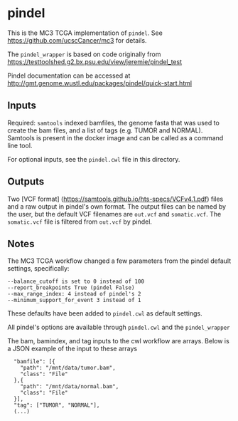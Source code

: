 # pindel

This is the MC3 TCGA implementation of `pindel`. See https://github.com/ucscCancer/mc3 for details.

The `pindel_wrapper` is based on code originally from https://testtoolshed.g2.bx.psu.edu/view/jeremie/pindel_test

Pindel documentation can be accessed at http://gmt.genome.wustl.edu/packages/pindel/quick-start.html

## Inputs
Required: `samtools` indexed bamfiles, the genome fasta that was used to create the bam files, and a list of tags (e.g. TUMOR and NORMAL). Samtools is present in the docker image and can be called as a command line tool.

For optional inputs, see the `pindel.cwl` file in this directory. 

## Outputs

Two [VCF format] (https://samtools.github.io/hts-specs/VCFv4.1.pdf) files and a raw output in pindel's own format. The output files can be named by the user, but the default VCF filenames are `out.vcf` and `somatic.vcf`. The `somatic.vcf` file is filtered from `out.vcf` by pindel.

## Notes

The MC3 TCGA workflow changed a few parameters from the pindel default settings, specifically:
```
--balance_cutoff is set to 0 instead of 100
--report_breakpoints True (pindel False)
--max_range_index: 4 instead of pindel's 2
--minimum_support_for_event 3 instead of 1

```
These defaults have been added to `pindel.cwl` as default settings. 

All pindel's options are available through `pindel.cwl` and the `pindel_wrapper`

The bam, bamindex, and tag inputs to the cwl workflow are arrays. Below is a JSON example of the input to these arrays
``` 
  "bamfile": [{
    "path": "/mnt/data/tumor.bam",
    "class": "File"
  },{
    "path": "/mnt/data/normal.bam",
    "class": "File"
  }],
  "tag": ["TUMOR", "NORMAL"],
  (...)
```

